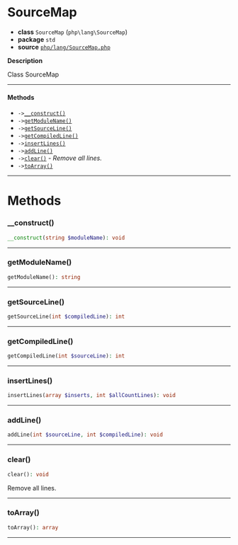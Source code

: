 # SourceMap

- **class** `SourceMap` (`php\lang\SourceMap`)
- **package** `std`
- **source** [`php/lang/SourceMap.php`](./src/main/resources/JPHP-INF/sdk/php/lang/SourceMap.php)

**Description**

Class SourceMap

---

#### Methods

- `->`[`__construct()`](#method-__construct)
- `->`[`getModuleName()`](#method-getmodulename)
- `->`[`getSourceLine()`](#method-getsourceline)
- `->`[`getCompiledLine()`](#method-getcompiledline)
- `->`[`insertLines()`](#method-insertlines)
- `->`[`addLine()`](#method-addline)
- `->`[`clear()`](#method-clear) - _Remove all lines._
- `->`[`toArray()`](#method-toarray)

---
# Methods

<a name="method-__construct"></a>

### __construct()
```php
__construct(string $moduleName): void
```

---

<a name="method-getmodulename"></a>

### getModuleName()
```php
getModuleName(): string
```

---

<a name="method-getsourceline"></a>

### getSourceLine()
```php
getSourceLine(int $compiledLine): int
```

---

<a name="method-getcompiledline"></a>

### getCompiledLine()
```php
getCompiledLine(int $sourceLine): int
```

---

<a name="method-insertlines"></a>

### insertLines()
```php
insertLines(array $inserts, int $allCountLines): void
```

---

<a name="method-addline"></a>

### addLine()
```php
addLine(int $sourceLine, int $compiledLine): void
```

---

<a name="method-clear"></a>

### clear()
```php
clear(): void
```
Remove all lines.

---

<a name="method-toarray"></a>

### toArray()
```php
toArray(): array
```

---
